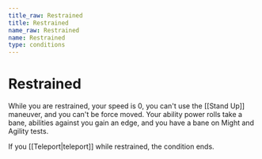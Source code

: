 ```yaml
---
title_raw: Restrained
title: Restrained
name_raw: Restrained
name: Restrained
type: conditions
---
```


# Restrained

While you are restrained, your speed is 0, you can't use the [[Stand Up]] maneuver, and you can't be force moved. Your ability power rolls take a bane, abilities against you gain an edge, and you have a bane on Might and Agility tests.

If you [[Teleport|teleport]] while restrained, the condition ends.
